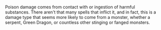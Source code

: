 Poison damage comes from contact with or ingestion of harmful substances. There aren't that many spells that inflict it, and in fact, this is a damage type that seems more likely to come from a monster, whether a serpent, Green Dragon, or countless other stinging or fanged monsters. 